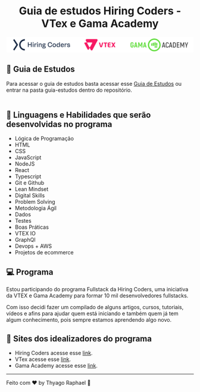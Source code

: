 <h1 align="center">
    Guia de estudos Hiring Coders - VTex e Gama Academy
</h1

<h1 align="center">
    <img alt="Hiring Coders" title="Hiring Coders" src=".github/logo.png" /> 
</h1>

<br>

## 🔖  Guia de Estudos

Para acessar o guia de estudos basta acessar esse [Guia de Estudos](./guia-estudos/README.md) ou entrar na pasta guia-estudos dentro do repositório.  
<br>

## 🚀 Linguagens e Habilidades que serão desenvolvidas no programa

- Lógica de Programação
- HTML
- CSS
- JavaScript
- NodeJS
- React
- Typescript
- Git e Github
- Lean Mindset
- Digital Skills
- Problem Solving
- Metodologia Ágil
- Dados
- Testes
- Boas Práticas
- VTEX IO
- GraphQl
- Devops + AWS
- Projetos de ecommerce


## 💻 Programa

Estou participando do programa Fullstack da Hiring Coders, uma iniciativa da VTEX e Gama Academy para formar 10 mil desenvolvedores fullstacks.

Com isso decidi fazer um compilado de alguns artigos, cursos, tutoriais, vídeos e afins para ajudar quem está iniciando e também quem já tem algum conhecimento, pois sempre estamos aprendendo algo novo.

## 🔖 Sites dos idealizadores do programa

- Hiring Coders acesse esse [link](https://www.hiringcoders.com.br/).
- VTex acesse esse [link](https://vtex.com/br-pt/). 
- Gama Academy acesse esse [link](https://www.gama.academy/). 


---

Feito com ♥  by Thyago Raphael :wave:
